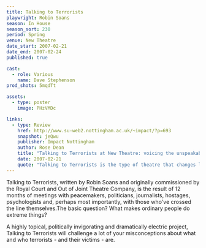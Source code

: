 ```yaml
---
title: Talking to Terrorists
playwright: Robin Soans
season: In House
season_sort: 230
period: Spring
venue: New Theatre
date_start: 2007-02-21
date_end: 2007-02-24
published: true

cast:
  - role: Various
    name: Dave Stephenson
prod_shots: 5mqdTt

assets:
  - type: poster
    image: PHzVMDc

links:
  - type: Review
    href: http://www.su-web2.nottingham.ac.uk/~impact/?p=693
    snapshot: jeQwu
    publisher: Impact Nottingham
    author: Rose Dean
    title: "Talking to Terrorists at New Theatre: voicing the unspeakable..."
    date: 2007-02-21
    quote: "Talking to Terrorists is the type of theatre that changes lives. It never preaches to its audience, mostly because it doesn’t need to. The character’s accounts are engaging enough on their own to make moralisation redundant; the Irish militants who only began further education in prison; the exiled Palestinean who has never seen his son; the diplomat who was replaced for speaking out against torture."
---
```


Talking to Terrorists, written by Robin Soans and originally commissioned by the Royal Court and Out of Joint Theatre Company, is the result of 12 months of meetings with peacemakers, politicians, journalists, hostages, psychologists and, perhaps most importantly, with those who've crossed the line themselves.The basic question? What makes ordinary people do extreme things?

A highly topical, politically invigorating and dramatically electric project, Talking to Terrorists will challenge a lot of your misconceptions about what and who terrorists - and their victims - are.
